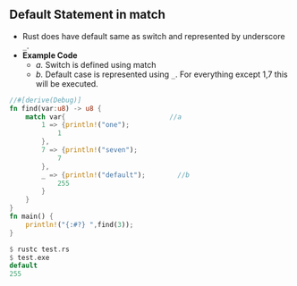 ## Default Statement in match
- Rust does have default same as switch and represented by underscore `_`.
- **Example Code**
  - _a._ Switch is defined using match
  - _b._ Default case is represented using `_`. For everything except 1,7 this will be executed.
```rust
//#[derive(Debug)]
fn find(var:u8) -> u8 {
    match var{                          //a
        1 => {println!("one");
            1
        },
        7 => {println!("seven");
            7
        },
        _ => {println!("default");        //b
            255
        }
    }
}
fn main() {
    println!("{:#?} ",find(3));
}

$ rustc test.rs
$ test.exe
default
255
```
